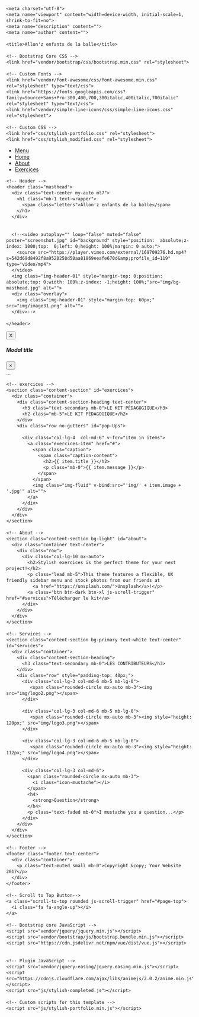<!DOCTYPE html>
<html lang="fr">

  <head>

    <meta charset="utf-8">
    <meta name="viewport" content="width=device-width, initial-scale=1, shrink-to-fit=no">
    <meta name="description" content="">
    <meta name="author" content="">

    <title>Allon'z enfants de la balle</title>

    <!-- Bootstrap Core CSS -->
    <link href="vendor/bootstrap/css/bootstrap.min.css" rel="stylesheet">

    <!-- Custom Fonts -->
    <link href="vendor/font-awesome/css/font-awesome.min.css" rel="stylesheet" type="text/css">
    <link href="https://fonts.googleapis.com/css?family=Source+Sans+Pro:300,400,700,300italic,400italic,700italic" rel="stylesheet" type="text/css">
    <link href="vendor/simple-line-icons/css/simple-line-icons.css" rel="stylesheet">

    <!-- Custom CSS -->
    <link href="css/stylish-portfolio.css" rel="stylesheet">
    <link href="css/stylish_modified.css" rel="stylesheet">

  </head>

  <body id="page-top">
    <!-- Navigation -->
    <a class="menu-toggle rounded" href="#">
      <i class="fa fa-bars"></i>
    </a>
    <nav id="sidebar-wrapper">
      <ul class="sidebar-nav">
        <li class="sidebar-brand">
          <a class="js-scroll-trigger" href="#page-top">Menu</a>
        </li>
        <li class="sidebar-nav-item">
          <a class="js-scroll-trigger" href="#page-top">Home</a>
        </li>
        <li class="sidebar-nav-item">
          <a class="js-scroll-trigger" href="#about">About</a>
        </li>
        <li class="sidebar-nav-item">
          <a class="js-scroll-trigger" href="#exercices">Exercices</a>
        </li>
      </ul>
    </nav>

    <!-- Header -->
    <header class="masthead">
      <div class="text-center my-auto ml7">
        <h1 class="mb-1 text-wrapper">
          <span class="letters">Allon'z enfants de la balle</span>
        </h1>
      </div>
      

      <!--<video autoplay="" loop="false" muted="false" poster="screenshot.jpg" id="background" style="position:  absolute;z-index: 1000;top:  0;left: 0;height: 100%;margin: 0 auto;">
        <source src="https://player.vimeo.com/external/169709276.hd.mp4?s=542d69d8492f8a9520258d50aa81869eeafe670d&amp;profile_id=119" type="video/mp4">
      </video>
      <img class="img-header-01" style="margin-top: 0;position: absolute;top: 0;width: 100%;z-index: -1;height: 100%;"src="img/bg-masthead.jpg" alt="">
      <div class="overlay">
        <img class="img-header-01" style="margin-top: 60px;" src="img/image31.png" alt="">
      </div>-->

    </header>

<!-- Button trigger modal -->
<button type="button" class="btn btn-primary" data-toggle="modal" data-target="#ModalCenter">
  X
</button>

<!-- Modal -->
<div class="modal fade" id="ModalCenter" tabindex="-1" role="dialog" aria-labelledby="ModalCenterTitle" aria-hidden="true">
  <div class="modal-dialog modal-dialog-centered" role="document">
    <div class="modal-content">
      <div class="modal-header">
        <h5 class="modal-title" id="ModalLongTitle">Modal title</h5>
        <button type="button" class="close" data-dismiss="modal" aria-label="Close">
          <span aria-hidden="true">&times;</span>
        </button>
      </div>
      <div class="modal-body">
        ...
      </div>
    </div>
  </div>
</div>

    <!-- exercices -->
    <section class="content-section" id="exercices">
      <div class="container">
        <div class="content-section-heading text-center">
          <h3 class="text-secondary mb-0">LE KIT PÉDAGOGIQUE</h3>
          <h2 class="mb-5">LE KIT PÉDAGOGIQUE</h2>
        </div>
        <div class="row no-gutters" id="pop-Ups">

          <div class="col-lg-4  col-md-6" v-for="item in items">
            <a class="exercices-item" href="#">
              <span class="caption">
                <span class="caption-content">
                  <h2>{{ item.title }}</h2>
                  <p class="mb-0">{{ item.message }}</p>
                </span>
              </span>
              <img class="img-fluid" v-bind:src="'img/' + item.image + '.jpg'" alt="">
            </a>
          </div>
        </div>
      </div>
    </section>

    <!-- About -->
    <section class="content-section bg-light" id="about">
      <div class="container text-center">
        <div class="row">
          <div class="col-lg-10 mx-auto">
            <h2>Stylish exercices is the perfect theme for your next project!</h2>
            <p class="lead mb-5">This theme features a flexible, UX friendly sidebar menu and stock photos from our friends at
              <a href="https://unsplash.com/">Unsplash</a>!</p>
            <a class="btn btn-dark btn-xl js-scroll-trigger" href="#services">Télécharger le kit</a>
          </div>
        </div>
      </div>
    </section>

    <!-- Services -->
    <section class="content-section bg-primary text-white text-center" id="services">
      <div class="container">
        <div class="content-section-heading">
          <h3 class="text-secondary mb-0">LES CONTRIBUTEURS</h3>
        </div>
        <div class="row" style="padding-top: 40px;">
          <div class="col-lg-3 col-md-6 mb-5 mb-lg-0">
             <span class="rounded-circle mx-auto mb-3"><img src="img/logo2.png"></span>
          </div>

          <div class="col-lg-3 col-md-6 mb-5 mb-lg-0">
             <span class="rounded-circle mx-auto mb-3"><img style="height: 120px;" src="img/logo3.png"></span>
          </div>

          <div class="col-lg-3 col-md-6 mb-5 mb-lg-0">
             <span class="rounded-circle mx-auto mb-3"><img style="height: 112px;" src="img/logo4.png"></span>
          </div>

          <div class="col-lg-3 col-md-6">
            <span class="rounded-circle mx-auto mb-3">
              <i class="icon-mustache"></i>
            </span>
            <h4>
              <strong>Question</strong>
            </h4>
            <p class="text-faded mb-0">I mustache you a question...</p>
          </div>
        </div>
      </div>
    </section>

    <!-- Footer -->
    <footer class="footer text-center">
      <div class="container">
        <p class="text-muted small mb-0">Copyright &copy; Your Website 2017</p>
      </div>
    </footer>

    <!-- Scroll to Top Button-->
    <a class="scroll-to-top rounded js-scroll-trigger" href="#page-top">
      <i class="fa fa-angle-up"></i>
    </a>

    <!-- Bootstrap core JavaScript -->
    <script src="vendor/jquery/jquery.min.js"></script>
    <script src="vendor/bootstrap/js/bootstrap.bundle.min.js"></script>
    <script src="https://cdn.jsdelivr.net/npm/vue/dist/vue.js"></script>


    <!-- Plugin JavaScript -->
    <script src="vendor/jquery-easing/jquery.easing.min.js"></script>
    <script src="https://cdnjs.cloudflare.com/ajax/libs/animejs/2.0.2/anime.min.js"></script>
    <script src="js/stylish-completed.js"></script>

    <!-- Custom scripts for this template -->
    <script src="js/stylish-portfolio.min.js"></script>
    

  </body>

</html>
